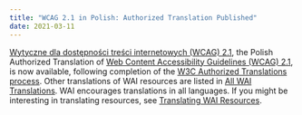 ```yaml
---
title: "WCAG 2.1 in Polish: Authorized Translation Published"
date: 2021-03-11
---
```

<p><a href="https://www.w3.org/Translations/WCAG21-pl/">Wytyczne dla dostępności treści internetowych (WCAG) 2.1</a>, the Polish Authorized Translation of <a href="http://www.w3.org/WAI/intro/wcag">Web Content Accessibility Guidelines (WCAG) 2.1</a>, is now available, following completion of the <a href="http://www.w3.org/2005/02/TranslationPolicy">W3C Authorized Translations process</a>. Other translations of WAI resources are listed in <a href="https://www.w3.org/WAI/translations/">All WAI Translations</a>. WAI encourages translations in all languages. If you might be interesting in translating resources, see <a href="https://www.w3.org/WAI/about/translating/">Translating WAI Resources</a>.</p>
